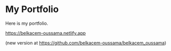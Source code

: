 # My Portfolio

Here is my portfolio.

https://belkacem-oussama.netlify.app

(new version at https://github.com/belkacem-oussama/belkacem_oussama)
